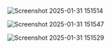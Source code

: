 ![Screenshot 2025-01-31 151514](https://github.com/user-attachments/assets/c56d73c3-2bbb-42b6-b5b7-f7c175b076ec)


![Screenshot 2025-01-31 151547](https://github.com/user-attachments/assets/a1149422-5d71-4432-b6dc-981d85bb8f0e)

![Screenshot 2025-01-31 151529](https://github.com/user-attachments/assets/6e905df6-3905-4870-a5fc-98f1b61fd669)
